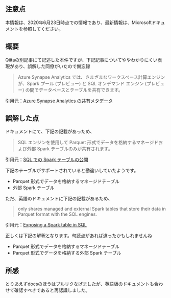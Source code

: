 ## 注意点

本情報は、2020年6月23日時点での情報であり、最新情報は、Microsoftドキュメントを参照してください。



## 概要

Qiitaの別記事にて記述した本件ですが、下記記事についてややわかりにくい表現があり、誤解した同僚がいたので備忘録

>   Azure Synapse Analytics では、さまざまなワークスペース計算エンジンが、Spark プール (プレビュー) と SQL オンデマンド エンジン (プレビュー) の間でデータベースとテーブルを共有できます。

引用元：[Azure Synapse Analytics の共有メタデータ](https://docs.microsoft.com/ja-jp/azure/synapse-analytics/metadata/overview)



## 誤解した点

ドキュメントにて、下記の記載があっため、

>   SQL エンジンを使用して Parquet 形式でデータを格納するマネージドおよび外部 Spark テーブルのみが共有されます。

引用元：[SQL での Spark テーブルの公開](https://docs.microsoft.com/ja-jp/azure/synapse-analytics/metadata/table#exposing-a-spark-table-in-sql)



下記のテーブルがサポートされていると勘違いしていたようです。

-   Parquet 形式でデータを格納するマネージドテーブル
-   外部 Spark テーブル



ただ、英語のドキュメントに下記の記載があるため、

>    only shares managed and external Spark tables that store their data in Parquet format with the SQL engines. 

引用元：[Exposing a Spark table in SQL](https://docs.microsoft.com/en-us/azure/synapse-analytics/metadata/table#exposing-a-spark-table-in-sql)



正しくは下記の解釈となります。句読点があれば違ったかもしれませんね

-   Parquet 形式でデータを格納するマネージドテーブル
-   Parquet 形式でデータを格納する外部 Spark テーブル



## 所感

とりあえずdocsのほうはプルリクなげましたが、英語版のドキュメントも合わせて確認すべきであると再認識しました。
